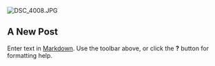 ![DSC_4008.JPG]({{site.baseurl}}/DSC_4008.JPG)

## A New Post

Enter text in [Markdown](http://daringfireball.net/projects/markdown/). Use the toolbar above, or click the **?** button for formatting help.
